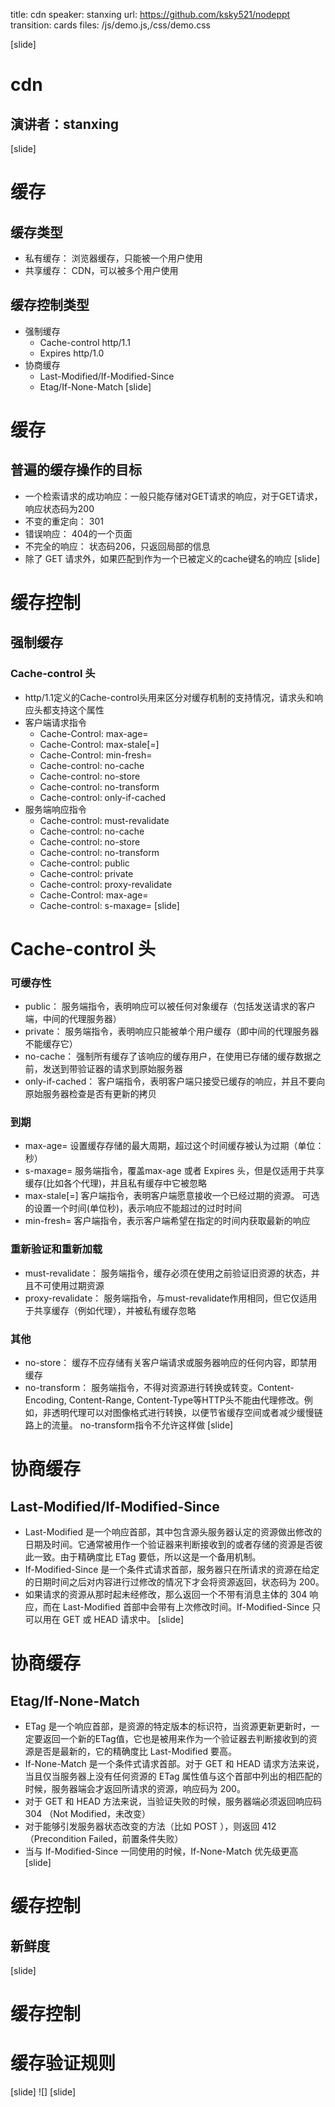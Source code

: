 title: cdn
speaker: stanxing
url: https://github.com/ksky521/nodeppt
transition: cards
files: /js/demo.js,/css/demo.css

[slide]

# cdn
## 演讲者：stanxing

[slide]
# 缓存
## 缓存类型
- 私有缓存： 浏览器缓存，只能被一个用户使用
- 共享缓存： CDN，可以被多个用户使用
## 缓存控制类型
- 强制缓存
    - Cache-control http/1.1
    - Expires http/1.0
- 协商缓存
    - Last-Modified/If-Modified-Since
    - Etag/If-None-Match
[slide]
# 缓存
## 普遍的缓存操作的目标
- 一个检索请求的成功响应：一般只能存储对GET请求的响应，对于GET请求，响应状态码为200
- 不变的重定向： 301
- 错误响应： 404的一个页面
- 不完全的响应： 状态码206，只返回局部的信息
- 除了 GET 请求外，如果匹配到作为一个已被定义的cache键名的响应
[slide]
# 缓存控制
## 强制缓存
### Cache-control 头
- http/1.1定义的Cache-control头用来区分对缓存机制的支持情况，请求头和响应头都支持这个属性
- 客户端请求指令
    - Cache-Control: max-age=<seconds>
    - Cache-Control: max-stale[=<seconds>]
    - Cache-Control: min-fresh=<seconds>
    - Cache-control: no-cache
    - Cache-control: no-store
    - Cache-control: no-transform
    - Cache-control: only-if-cached
- 服务端响应指令
    - Cache-control: must-revalidate
    - Cache-control: no-cache
    - Cache-control: no-store
    - Cache-control: no-transform
    - Cache-control: public
    - Cache-control: private
    - Cache-control: proxy-revalidate
    - Cache-Control: max-age=<seconds>
    - Cache-control: s-maxage=<seconds>
[slide]
# Cache-control 头
### 可缓存性
- public： 服务端指令，表明响应可以被任何对象缓存（包括发送请求的客户端，中间的代理服务器）
- private： 服务端指令，表明响应只能被单个用户缓存（即中间的代理服务器不能缓存它）
- no-cache： 强制所有缓存了该响应的缓存用户，在使用已存储的缓存数据之前，发送到带验证器的请求到原始服务器
- only-if-cached： 客户端指令，表明客户端只接受已缓存的响应，并且不要向原始服务器检查是否有更新的拷贝
### 到期
- max-age=<seconds> 设置缓存存储的最大周期，超过这个时间缓存被认为过期（单位：秒）
- s-maxage=<seconds> 服务端指令，覆盖max-age 或者 Expires 头，但是仅适用于共享缓存(比如各个代理)，并且私有缓存中它被忽略
- max-stale[=<seconds>] 客户端指令，表明客户端愿意接收一个已经过期的资源。 可选的设置一个时间(单位秒)，表示响应不能超过的过时时间
- min-fresh=<seconds> 客户端指令，表示客户端希望在指定的时间内获取最新的响应
### 重新验证和重新加载
- must-revalidate： 服务端指令，缓存必须在使用之前验证旧资源的状态，并且不可使用过期资源
- proxy-revalidate： 服务端指令，与must-revalidate作用相同，但它仅适用于共享缓存（例如代理），并被私有缓存忽略
### 其他
- no-store： 缓存不应存储有关客户端请求或服务器响应的任何内容，即禁用缓存
- no-transform： 服务端指令，不得对资源进行转换或转变。Content-Encoding, Content-Range, Content-Type等HTTP头不能由代理修改。例如，非透明代理可以对图像格式进行转换，以便节省缓存空间或者减少缓慢链路上的流量。 no-transform指令不允许这样做
[slide]
# 协商缓存
## Last-Modified/If-Modified-Since
- Last-Modified 是一个响应首部，其中包含源头服务器认定的资源做出修改的日期及时间。它通常被用作一个验证器来判断接收到的或者存储的资源是否彼此一致。由于精确度比 ETag 要低，所以这是一个备用机制。
- If-Modified-Since 是一个条件式请求首部，服务器只在所请求的资源在给定的日期时间之后对内容进行过修改的情况下才会将资源返回，状态码为 200。
- 如果请求的资源从那时起未经修改，那么返回一个不带有消息主体的 304 响应，而在 Last-Modified 首部中会带有上次修改时间。If-Modified-Since 只可以用在 GET 或 HEAD 请求中。
[slide]
# 协商缓存
## Etag/If-None-Match
- ETag 是一个响应首部，是资源的特定版本的标识符，当资源更新更新时，一定要返回一个新的ETag值，它也是被用来作为一个验证器去判断接收到的资源是否是最新的，它的精确度比 Last-Modified 要高。
- If-None-Match 是一个条件式请求首部。对于 GET 和 HEAD 请求方法来说，当且仅当服务器上没有任何资源的 ETag 属性值与这个首部中列出的相匹配的时候，服务器端会才返回所请求的资源，响应码为 200。
- 对于 GET 和 HEAD 方法来说，当验证失败的时候，服务器端必须返回响应码 304 （Not Modified，未改变）
- 对于能够引发服务器状态改变的方法（比如 POST ），则返回 412 （Precondition Failed，前置条件失败）
- 当与 If-Modified-Since 一同使用的时候，If-None-Match 优先级更高
[slide]
# 缓存控制
## 新鲜度

[slide]
# 缓存控制
# 缓存验证规则
[slide]
![]
[slide]
